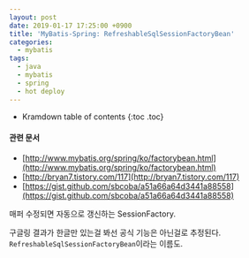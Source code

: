```yaml
---
layout: post
date: 2019-01-17 17:25:00 +0900
title: 'MyBatis-Spring: RefreshableSqlSessionFactoryBean'
categories:
  - mybatis
tags:
  - java
  - mybatis
  - spring
  - hot deploy
---
```


* Kramdown table of contents
{:toc .toc}

#### 관련 문서

- [http://www.mybatis.org/spring/ko/factorybean.html](http://www.mybatis.org/spring/ko/factorybean.html)
- [http://bryan7.tistory.com/117](http://bryan7.tistory.com/117)
- [https://gist.github.com/sbcoba/a51a66a64d3441a88558](https://gist.github.com/sbcoba/a51a66a64d3441a88558)

매퍼 수정되면 자동으로 갱신하는 SessionFactory.

구글링 결과가 한글만 있는걸 봐선 공식 기능은 아닌걸로 추정된다. `RefreshableSqlSessionFactoryBean`이라는 이름도.
